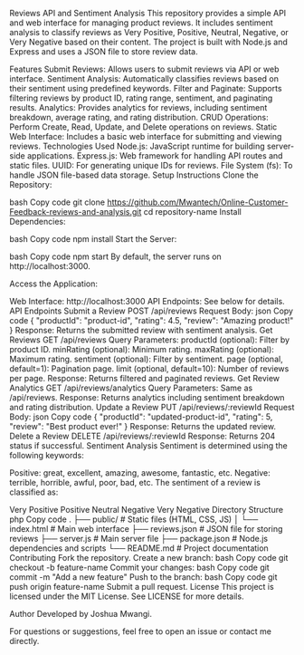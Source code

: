 Reviews API and Sentiment Analysis
This repository provides a simple API and web interface for managing product reviews. It includes sentiment analysis to classify reviews as Very Positive, Positive, Neutral, Negative, or Very Negative based on their content. The project is built with Node.js and Express and uses a JSON file to store review data.

Features
Submit Reviews: Allows users to submit reviews via API or web interface.
Sentiment Analysis: Automatically classifies reviews based on their sentiment using predefined keywords.
Filter and Paginate: Supports filtering reviews by product ID, rating range, sentiment, and paginating results.
Analytics: Provides analytics for reviews, including sentiment breakdown, average rating, and rating distribution.
CRUD Operations: Perform Create, Read, Update, and Delete operations on reviews.
Static Web Interface: Includes a basic web interface for submitting and viewing reviews.
Technologies Used
Node.js: JavaScript runtime for building server-side applications.
Express.js: Web framework for handling API routes and static files.
UUID: For generating unique IDs for reviews.
File System (fs): To handle JSON file-based data storage.
Setup Instructions
Clone the Repository:

bash
Copy code
git clone https://github.com/Mwantech/Online-Customer-Feedback-reviews-and-analysis.git
cd repository-name
Install Dependencies:

bash
Copy code
npm install
Start the Server:

bash
Copy code
npm start
By default, the server runs on http://localhost:3000.

Access the Application:

Web Interface: http://localhost:3000
API Endpoints: See below for details.
API Endpoints
Submit a Review
POST /api/reviews
Request Body:
json
Copy code
{
  "productId": "product-id",
  "rating": 4.5,
  "review": "Amazing product!"
}
Response: Returns the submitted review with sentiment analysis.
Get Reviews
GET /api/reviews
Query Parameters:
productId (optional): Filter by product ID.
minRating (optional): Minimum rating.
maxRating (optional): Maximum rating.
sentiment (optional): Filter by sentiment.
page (optional, default=1): Pagination page.
limit (optional, default=10): Number of reviews per page.
Response: Returns filtered and paginated reviews.
Get Review Analytics
GET /api/reviews/analytics
Query Parameters: Same as /api/reviews.
Response: Returns analytics including sentiment breakdown and rating distribution.
Update a Review
PUT /api/reviews/:reviewId
Request Body:
json
Copy code
{
  "productId": "updated-product-id",
  "rating": 5,
  "review": "Best product ever!"
}
Response: Returns the updated review.
Delete a Review
DELETE /api/reviews/:reviewId
Response: Returns 204 status if successful.
Sentiment Analysis
Sentiment is determined using the following keywords:

Positive: great, excellent, amazing, awesome, fantastic, etc.
Negative: terrible, horrible, awful, poor, bad, etc.
The sentiment of a review is classified as:

Very Positive
Positive
Neutral
Negative
Very Negative
Directory Structure
php
Copy code
.
├── public/                # Static files (HTML, CSS, JS)
│   └── index.html         # Main web interface
├── reviews.json           # JSON file for storing reviews
├── server.js                 # Main server file
├── package.json           # Node.js dependencies and scripts
└── README.md              # Project documentation
Contributing
Fork the repository.
Create a new branch:
bash
Copy code
git checkout -b feature-name
Commit your changes:
bash
Copy code
git commit -m "Add a new feature"
Push to the branch:
bash
Copy code
git push origin feature-name
Submit a pull request.
License
This project is licensed under the MIT License. See LICENSE for more details.

Author
Developed by Joshua Mwangi.

For questions or suggestions, feel free to open an issue or contact me directly.
